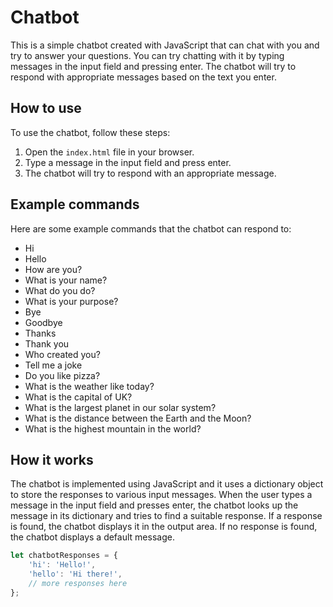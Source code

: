 # Chatbot

This is a simple chatbot created with JavaScript that can chat with you and try to answer your questions. You can try chatting with it by typing messages in the input field and pressing enter. The chatbot will try to respond with appropriate messages based on the text you enter.

## How to use

To use the chatbot, follow these steps:

1. Open the `index.html` file in your browser.
2. Type a message in the input field and press enter.
3. The chatbot will try to respond with an appropriate message.

## Example commands

Here are some example commands that the chatbot can respond to:

- Hi
- Hello
- How are you?
- What is your name?
- What do you do?
- What is your purpose?
- Bye
- Goodbye
- Thanks
- Thank you
- Who created you?
- Tell me a joke
- Do you like pizza?
- What is the weather like today?
- What is the capital of UK?
- What is the largest planet in our solar system?
- What is the distance between the Earth and the Moon?
- What is the highest mountain in the world?

## How it works

The chatbot is implemented using JavaScript and it uses a dictionary object to store the responses to various input messages. When the user types a message in the input field and presses enter, the chatbot looks up the message in its dictionary and tries to find a suitable response. If a response is found, the chatbot displays it in the output area. If no response is found, the chatbot displays a default message.

```javascript
let chatbotResponses = {
    'hi': 'Hello!',
    'hello': 'Hi there!',
    // more responses here
};
```
